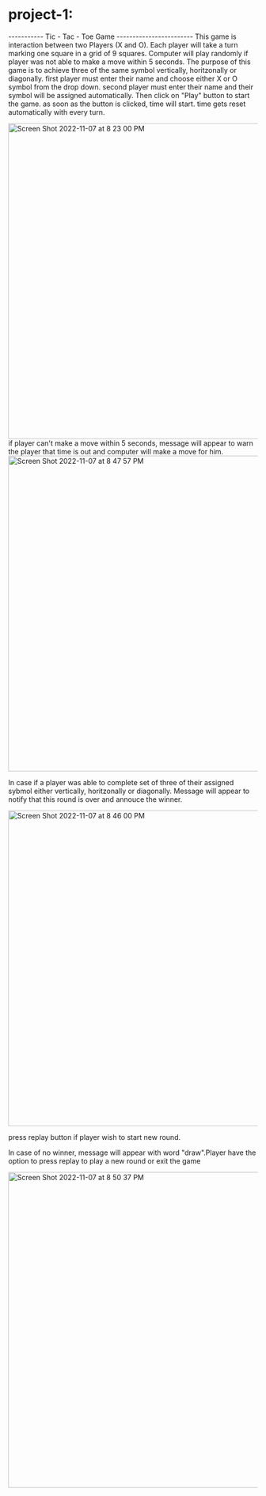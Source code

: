 # project-1:
----------- Tic - Tac - Toe Game ------------------------
This game is interaction between two Players (X and O). 
Each player will take a turn marking one square in a grid of 9 squares.
Computer will play randomly if player was not able to make a move within 5 seconds.
The purpose of this game is to achieve three of the same symbol vertically, horitzonally or diagonally.
first player must enter their name and choose either X or O symbol from the drop down.
second player must enter their name and their symbol will be assigned automatically.
Then click on "Play" button to start the game.
as soon as the button is clicked, time will start.
time gets reset automatically with every turn.

<img width="638" alt="Screen Shot 2022-11-07 at 8 23 00 PM" src="https://user-images.githubusercontent.com/113655954/200452086-e0d1d65e-d412-4f19-bf3a-2e1db1521cbc.png">
if player can't make a move within 5 seconds, message will appear to warn the player that time is out and computer will make a move for him.

<img width="638" alt="Screen Shot 2022-11-07 at 8 47 57 PM" src="https://user-images.githubusercontent.com/113655954/200453947-3e38fd71-dffb-4a5b-8b3d-c84e75113e65.png">

In case if a player was able to complete set of three of their assigned sybmol either vertically, horitzonally or diagonally. Message will appear to notify that this round is over and annouce the winner. 

<img width="638" alt="Screen Shot 2022-11-07 at 8 46 00 PM" src="https://user-images.githubusercontent.com/113655954/200453720-f87cbf10-a6d6-43d2-9db2-a19b9d9575c7.png">

press replay button if player wish to start new round.

In case of no winner, message will appear with word "draw".Player have the option to press replay to play a new round or exit the game

<img width="638" alt="Screen Shot 2022-11-07 at 8 50 37 PM" src="https://user-images.githubusercontent.com/113655954/200454228-bd172653-fbd9-4e77-b232-cbd83e615f38.png">
